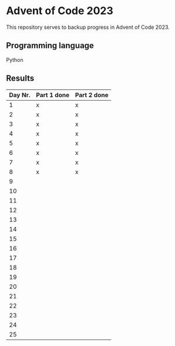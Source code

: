 # Advent of Code 2023

This repository serves to backup progress in Advent of Code 2023.

## Programming language
Python

## Results
| Day Nr. | Part 1 done | Part 2 done |
| ------- | ----------- | ----------- |
|       1 |           x |           x |
|       2 |           x |           x |
|       3 |           x |           x |
|       4 |           x |           x |
|       5 |           x |           x |
|       6 |           x |           x |
|       7 |           x |           x |
|       8 |           x |           x |
|       9 |             |             |
|      10 |             |             |
|      11 |             |             |
|      12 |             |             |
|      13 |             |             |
|      14 |             |             |
|      15 |             |             |
|      16 |             |             |
|      17 |             |             |
|      18 |             |             |
|      19 |             |             |
|      20 |             |             |
|      21 |             |             |
|      22 |             |             |
|      23 |             |             |
|      24 |             |             |
|      25 |             |             |
